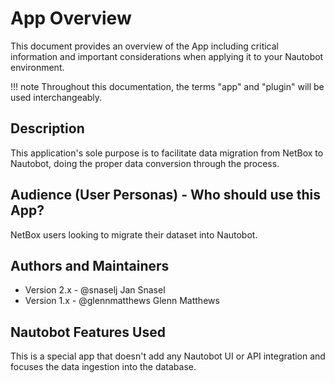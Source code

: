 # App Overview

This document provides an overview of the App including critical information and important considerations when applying it to your Nautobot environment.

!!! note
    Throughout this documentation, the terms "app" and "plugin" will be used interchangeably.

## Description

This application's sole purpose is to facilitate data migration from NetBox to Nautobot, doing the proper data conversion through the process.

## Audience (User Personas) - Who should use this App?

NetBox users looking to migrate their dataset into Nautobot.

## Authors and Maintainers

- Version 2.x - @snaselj Jan Snasel
- Version 1.x - @glennmatthews Glenn Matthews

## Nautobot Features Used

This is a special app that doesn't add any Nautobot UI or API integration and focuses the data ingestion into the database.
